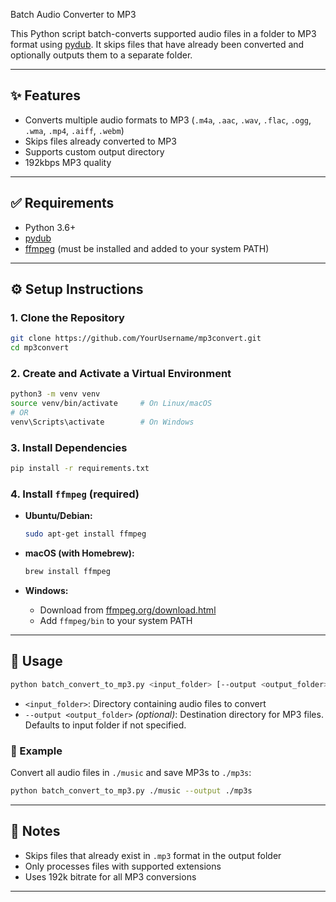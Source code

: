 Batch Audio Converter to MP3

This Python script batch-converts supported audio files in a folder to MP3 format using [pydub](https://github.com/jiaaro/pydub). It skips files that have already been converted and optionally outputs them to a separate folder.

---

## ✨ Features

* Converts multiple audio formats to MP3 (`.m4a`, `.aac`, `.wav`, `.flac`, `.ogg`, `.wma`, `.mp4`, `.aiff`, `.webm`)
* Skips files already converted to MP3
* Supports custom output directory
* 192kbps MP3 quality

---

## ✅ Requirements

* Python 3.6+
* [pydub](https://github.com/jiaaro/pydub)
* [ffmpeg](https://ffmpeg.org/) (must be installed and added to your system PATH)

---

## ⚙️ Setup Instructions

### 1. Clone the Repository

```bash
git clone https://github.com/YourUsername/mp3convert.git
cd mp3convert
```

### 2. Create and Activate a Virtual Environment

```bash
python3 -m venv venv
source venv/bin/activate     # On Linux/macOS
# OR
venv\Scripts\activate        # On Windows
```

### 3. Install Dependencies

```bash
pip install -r requirements.txt
```

### 4. Install `ffmpeg` (required)

* **Ubuntu/Debian:**

  ```bash
  sudo apt-get install ffmpeg
  ```

* **macOS (with Homebrew):**

  ```bash
  brew install ffmpeg
  ```

* **Windows:**

  * Download from [ffmpeg.org/download.html](https://ffmpeg.org/download.html)
  * Add `ffmpeg/bin` to your system PATH

---

## 🚀 Usage

```bash
python batch_convert_to_mp3.py <input_folder> [--output <output_folder>]
```

* `<input_folder>`: Directory containing audio files to convert
* `--output <output_folder>` *(optional)*: Destination directory for MP3 files. Defaults to input folder if not specified.

### 🔄 Example

Convert all audio files in `./music` and save MP3s to `./mp3s`:

```bash
python batch_convert_to_mp3.py ./music --output ./mp3s
```

---

## 📌 Notes

* Skips files that already exist in `.mp3` format in the output folder
* Only processes files with supported extensions
* Uses 192k bitrate for all MP3 conversions

---
